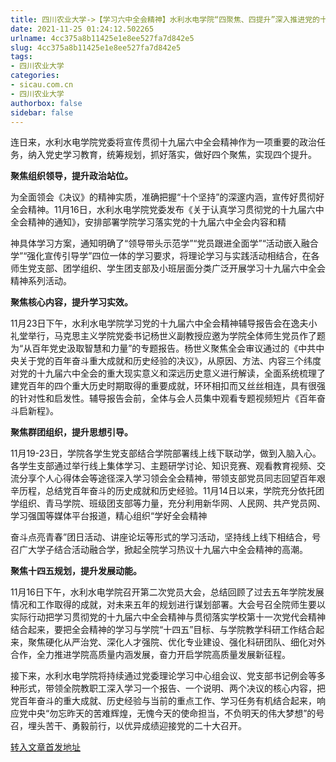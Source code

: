 ```yaml
---
title: 四川农业大学->【学习六中全会精神】水利水电学院“四聚焦、四提升”深入推进党的十九届六中全会精神学习 | sicau.com.cn
date: 2021-11-25 01:24:12.502265
urlname: 4cc375a8b11425e1e8ee527fa7d842e5
slug: 4cc375a8b11425e1e8ee527fa7d842e5
tags: 
- 四川农业大学
categories:
- sicau.com.cn
- 四川农业大学
authorbox: false
sidebar: false
---
```

连日来，水利水电学院党委将宣传贯彻十九届六中全会精神作为一项重要的政治任务，纳入党史学习教育，统筹规划，抓好落实，做好四个聚焦，实现四个提升。

**聚焦组织领导，提升政治站位。**

为全面领会《决议》的精神实质，准确把握“十个坚持”的深邃内涵，宣传好贯彻好全会精神。11月16日，水利水电学院党委发布《关于认真学习贯彻党的十九届六中全会精神的通知》，安排部署学院学习落实党的十九届六中全会内容和精
<!--more-->
神具体学习方案，通知明确了“领导带头示范学”“党员跟进全面学”“活动嵌入融合学”“强化宣传引导学”四位一体的学习要求，将理论学习与实践活动相结合，在各师生党支部、团学组织、学生团支部及小班层面分类广泛开展学习十九届六中全会精神系列活动。

**聚焦核心内容，提升学习实效。**

11月23日下午，水利水电学院学习党的十九届六中全会精神辅导报告会在逸夫小礼堂举行，马克思主义学院党委书记杨世义副教授应邀为学院全体师生党员作了题为“从百年党史汲取智慧和力量”的专题报告。杨世义聚焦全会审议通过的《中共中央关于党的百年奋斗重大成就和历史经验的决议》，从原因、方法、内容三个纬度对党的十九届六中全会的重大现实意义和深远历史意义进行解读，全面系统梳理了建党百年的四个重大历史时期取得的重要成就，环环相扣而又丝丝相连，具有很强的针对性和启发性。辅导报告会前，全体与会人员集中观看专题视频短片《百年奋斗启新程》。

**聚焦群团组织，提升思想引导。**

11月19-23日，学院各学生党支部结合学院部署线上线下联动学，做到入脑入心。各学生支部通过举行线上集体学习、主题研学讨论、知识竞赛、观看教育视频、交流分享个人心得体会等途径深入学习领会全会精神，带领支部党员同志回望百年艰辛历程，总结党百年奋斗的历史成就和历史经验。11月14日以来，学院充分依托团学组织、青马学院、班级团支部等力量，充分利用新华网、人民网、共产党员网、学习强国等媒体平台报道，精心组织“学好全会精神

奋斗点亮青春”团日活动、讲座论坛等形式的学习活动，坚持线上线下相结合，号召广大学子结合活动融合学，掀起全院学习热议十九届六中全会精神的高潮。

**聚焦十四五规划，提升发展动能。**

11月16日下午，水利水电学院召开第二次党员大会，总结回顾了过去五年学院发展情况和工作取得的成就，对未来五年的规划进行谋划部署。大会号召全院师生要以实际行动把学习贯彻党的十九届六中全会精神与贯彻落实学校第十一次党代会精神结合起来，要把全会精神的学习与学院“十四五”目标、与学院教学科研工作结合起来，聚焦硬化从严治党、深化人才强院、优化专业建设、强化科研团队、细化对外合作，全力推进学院高质量内涵发展，奋力开启学院高质量发展新征程。

接下来，水利水电学院将持续通过党委理论学习中心组会议、党支部书记例会等多种形式，带领全院教职工深入学习一个报告、一个说明、两个决议的核心内容，把党百年奋斗的重大成就、历史经验与当前的重点工作、学习任务有机结合起来，响应党中央“勿忘昨天的苦难辉煌，无愧今天的使命担当，不负明天的伟大梦想”的号召，埋头苦干、勇毅前行，以优异成绩迎接党的二十大召开。



[转入文章首发地址](https://news.sicau.edu.cn/info/1078/65661.htm)
